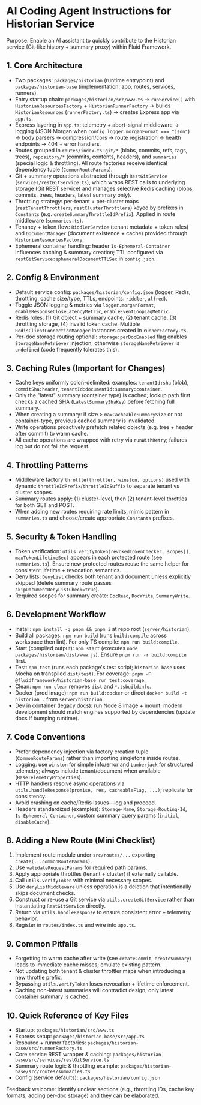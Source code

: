 # AI Coding Agent Instructions for Historian Service

Purpose: Enable an AI assistant to quickly contribute to the Historian service (Git-like history + summary proxy) within Fluid Framework.

## 1. Core Architecture

-   Two packages: `packages/historian` (runtime entrypoint) and `packages/historian-base` (implementation: app, routes, services, runners).
-   Entry startup chain: `packages/historian/src/www.ts` → `runService()` with `HistorianResourcesFactory` + `HistorianRunnerFactory` → builds `HistorianResources` (`runnerFactory.ts`) → creates Express app via `app.ts`.
-   Express layering in `app.ts`: telemetry + abort-signal middleware → logging (JSON Morgan when `config.logger.morganFormat === "json"`) → body parsers → compression/cors → route registration → health endpoints → 404 + error handlers.
-   Routes grouped in `routes/index.ts`: `git/*` (blobs, commits, refs, tags, trees), `repository/*` (commits, contents, headers), and `summaries` (special logic & throttling). All route factories receive identical dependency tuple (`CommonRouteParams`).
-   Git + summary operations abstracted through `RestGitService` (`services/restGitService.ts`), which wraps REST calls to underlying storage (Git REST service) and manages selective Redis caching (blobs, commits, trees, headers, latest summary only).
-   Throttling strategy: per-tenant + per-cluster maps (`restTenantThrottlers`, `restClusterThrottlers`) keyed by prefixes in `Constants` (e.g. `createSummaryThrottleIdPrefix`). Applied in route middleware (`summaries.ts`).
-   Tenancy + token flow: `RiddlerService` (tenant metadata + token rules) and `DocumentManager` (document existence + cache) provided through `HistorianResourcesFactory`.
-   Ephemeral container handling: header `Is-Ephemeral-Container` influences caching & summary creation; TTL configured via `restGitService:ephemeralDocumentTTLSec` in `config.json`.

## 2. Config & Environment

-   Default service config: `packages/historian/config.json` (logger, Redis, throttling, cache size/type, TTLs, endpoints: `riddler`, `alfred`).
-   Toggle JSON logging & metrics via `logger.morganFormat`, `enableResponseCloseLatencyMetric`, `enableEventLoopLagMetric`.
-   Redis roles: (1) Git object + summary cache, (2) tenant cache, (3) throttling storage, (4) invalid token cache. Multiple `RedisClientConnectionManager` instances created in `runnerFactory.ts`.
-   Per-doc storage routing optional: `storage:perDocEnabled` flag enables `StorageNameRetriever` injection; otherwise `storageNameRetriever` is `undefined` (code frequently tolerates this).

## 3. Caching Rules (Important for Changes)

-   Cache keys uniformly colon-delimited: examples: `tenantId:sha` (blob), `commitSha:header`, `tenantId:documentId:summary:container`.
-   Only the "latest" summary (container type) is cached; lookup path first checks a cached SHA (`LatestSummaryShaKey`) before fetching full summary.
-   When creating a summary: if size > `maxCacheableSummarySize` or not container-type, previous cached summary is invalidated.
-   Write operations proactively prefetch related objects (e.g. tree + header after commit) to warm cache.
-   All cache operations are wrapped with retry via `runWithRetry`; failures log but do not fail the request.

## 4. Throttling Patterns

-   Middleware factory `throttle(throttler, winston, options)` used with dynamic `throttleIdPrefix`/`throttleIdSuffix` to separate tenant vs cluster scopes.
-   Summary routes apply: (1) cluster-level, then (2) tenant-level throttles for both GET and POST.
-   When adding new routes requiring rate limits, mimic pattern in `summaries.ts` and choose/create appropriate `Constants` prefixes.

## 5. Security & Token Handling

-   Token verification: `utils.verifyToken(revokedTokenChecker, scopes[], maxTokenLifetimeSec)` appears in each protected route (see `summaries.ts`). Ensure new protected routes reuse the same helper for consistent lifetime + revocation semantics.
-   Deny lists: `DenyList` checks both tenant and document unless explicitly skipped (delete summary route passes `skipDocumentDenyListCheck=true`).
-   Required scopes for summary create: `DocRead`, `DocWrite`, `SummaryWrite`.

## 6. Development Workflow

-   Install: `npm install -g pnpm && pnpm i` at repo root (`server/historian`).
-   Build all packages: `npm run build` (runs `build:compile` across workspace then lint). For only TS compile: `npm run build:compile`.
-   Start (compiled output): `npm start` (executes `node packages/historian/dist/www.js`). Ensure `pnpm run -r build:compile` first.
-   Test: `npm test` (runs each package's test script; `historian-base` uses Mocha on transpiled `dist/test`). For coverage: `pnpm -F @fluidframework/historian-base run test:coverage`.
-   Clean: `npm run clean` removes `dist` and `*.tsbuildinfo`.
-   Docker (prod image): `npm run build:docker` or direct `docker build -t historian .` from `server/historian`.
-   Dev in container (legacy docs): run Node 8 image + mount; modern development should match engines supported by dependencies (update docs if bumping runtime).

## 7. Code Conventions

-   Prefer dependency injection via factory creation tuple (`CommonRouteParams`) rather than importing singletons inside routes.
-   Logging: use `winston` for simple info/error and `Lumberjack` for structured telemetry; always include tenant/document when available (`BaseTelemetryProperties`).
-   HTTP handlers resolve async operations via `utils.handleResponse(promise, res, cacheableFlag, ...)`; replicate for consistency.
-   Avoid crashing on cache/Redis issues—log and proceed.
-   Headers standardized (examples): `Storage-Name`, `Storage-Routing-Id`, `Is-Ephemeral-Container`, custom summary query params (`initial`, `disableCache`).

## 8. Adding a New Route (Mini Checklist)

1. Implement route module under `src/routes/...` exporting `create(...commonRouteParams)`.
2. Use `validateRequestParams` for required path params.
3. Apply appropriate throttles (tenant + cluster) if externally callable.
4. Call `utils.verifyToken` with minimal necessary scopes.
5. Use `denyListMiddleware` unless operation is a deletion that intentionally skips document checks.
6. Construct or re-use a Git service via `utils.createGitService` rather than instantiating `RestGitService` directly.
7. Return via `utils.handleResponse` to ensure consistent error + telemetry behavior.
8. Register in `routes/index.ts` and wire into `app.ts`.

## 9. Common Pitfalls

-   Forgetting to warm cache after write (see `createCommit`, `createSummary`) leads to immediate cache misses; emulate existing pattern.
-   Not updating both tenant & cluster throttler maps when introducing a new throttle prefix.
-   Bypassing `utils.verifyToken` loses revocation + lifetime enforcement.
-   Caching non-latest summaries will contradict design; only latest container summary is cached.

## 10. Quick Reference of Key Files

-   Startup: `packages/historian/src/www.ts`
-   Express setup: `packages/historian-base/src/app.ts`
-   Resource + runner factories: `packages/historian-base/src/runnerFactory.ts`
-   Core service REST wrapper & caching: `packages/historian-base/src/services/restGitService.ts`
-   Summary route logic & throttling example: `packages/historian-base/src/routes/summaries.ts`
-   Config (service defaults): `packages/historian/config.json`

Feedback welcome: Identify unclear sections (e.g., throttling IDs, cache key formats, adding per-doc storage) and they can be elaborated.
